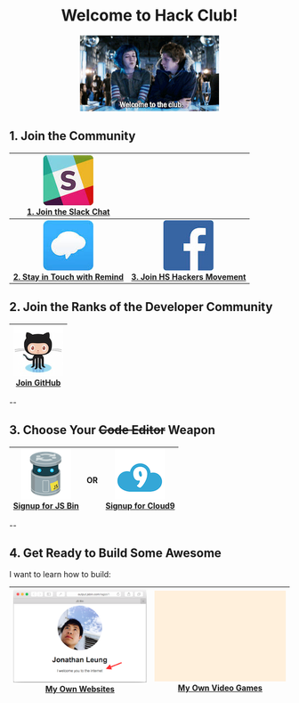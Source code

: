 <div align="center">
  <h1>Welcome to Hack Club!</h1>
  <img src="img/welcome_to_the_club.gif" alt="Welcome to the Club"/>
</div>

## 1. Join the Community

|       [![](img/slack.jpg) <br> 1. Join the Slack Chat](slack.md)       |                                                                             |
|:----------------------------------------------------------------------:|:---------------------------------------------------------------------------:|
| **[![](img/remind.jpg) <br> 2. Stay in Touch with Remind](remind.md)** | **[![](img/facebook.jpg) <br> 3. Join HS Hackers Movement](hs_hackers.md)** |

## 2. Join the Ranks of the Developer Community

| [![](img/github.png) <br> Join GitHub](github.md) |
|:----------------------------------------------------:|

--

## 3. Choose Your ~~Code Editor~~ Weapon

| [![](img/js_bin.png) <br> Signup for JS Bin](js_bin.md) | OR | [![](img/c9.png) <br> Signup for Cloud9](cloud9.md) |
|:------------------------------------------------------:|:--:|:------------------------------------------------:|

--

## 4. Get Ready to Build Some Awesome

I want to learn how to build:

| [![](img/portfolio.png) <br> My Own Websites](websites.md) | [![](img/dodge.gif) <br> My Own Video Games](video_games.md) |
|---------------------------------------------------------|--------------------------------------------------------|
